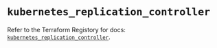 # `kubernetes_replication_controller`

Refer to the Terraform Registory for docs: [`kubernetes_replication_controller`](https://registry.terraform.io/providers/hashicorp/kubernetes/2.23.0/docs/resources/replication_controller).
